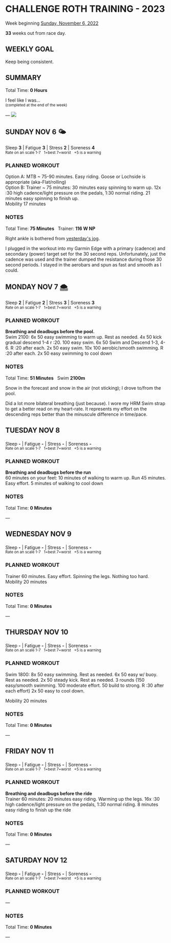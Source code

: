 # CHALLENGE ROTH TRAINING - 2023
Week beginning [Sunday, November 6, 2022](javascript:flick('sun');)

**33** weeks out from race day.

## WEEKLY GOAL
Keep being consistent.

## SUMMARY
Total Time: **0 Hours**

I feel like I was...
<br /><sup>(completed at the end of the week)</sup>

&mdash;
![](/assets/jpg/II-9x550.jpeg)

## SUNDAY NOV 6 🌤
Sleep **3** | Fatigue **3** | Stress **2** | Soreness **4**
<sup><br />Rate on an scale 1-7 &nbsp; 1=best 7=worst &nbsp; +5 is a warning</sup>

### PLANNED WORKOUT
Option A: 
MTB ~ 75-90 minutes. Easy riding. Goose or Lochside is appropriate (aka-Flat/rolling)   
Option B: 
Trainer ~ 75 minutes: 
30 minutes easy spinning to warm up. 
12x :30 high cadence/light pressure on the pedals, 1:30 normal riding. 
21 minutes easy spinning to finish up.  
Mobility 17 minutes

### NOTES
Total Time: **75 Minutes** &nbsp; Trainer: **116 W NP**

Right ankle is bothered from [yesterday's jog](challenge2023-34weeksout?sat).

I plugged in the workout into my Garmin Edge with a primary (cadence) and secondary (power) target set for the 30 second reps.  Unfortunately, just the cadence was used and the trainer dumped the resistance during those 30 second periods.  I stayed in the aerobars and spun as fast and smooth as I could.

<!---->
## MONDAY NOV 7 🌨
Sleep **2** | Fatigue **2** | Stress **3** | Soreness **3**
<sup><br />Rate on an scale 1-7 &nbsp; 1=best 7=worst &nbsp; +5 is a warning</sup>

### PLANNED WORKOUT
**Breathing and deadbugs before the pool.**   
Swim 2100: 
6x 50 easy swimming to warm up. Rest as needed. 
4x 50 kick gradual descend 1-4 r :20. 
100 easy swim. 
6x 50 Swim and Descend 1-3, 4-6. R :20 after each. 
2x 50 easy swim. 
10x 100 aerobic/smooth swimming. R :20 after each. 
2x 50 easy swimming to cool down

### NOTES
Total Time: **51 Minutes** &nbsp; Swim **2100m**

Snow in the forecast and snow in the air (not sticking); I drove to/from the pool.

Did a lot more bilateral breathing (just because).  I wore my HRM Swim strap to get a better read on my heart-rate.  It represents my effort on the descending reps better than the minuscule difference in time/pace.

<!---->
## TUESDAY NOV 8
Sleep **-** | Fatigue **-** | Stress **-** | Soreness **-**
<sup><br />Rate on an scale 1-7 &nbsp; 1=best 7=worst &nbsp; +5 is a warning</sup>

### PLANNED WORKOUT
**Breathing and deadbugs before the run​**   
60 minutes on your feet:
10 minutes of walking to warm up.
Run 45 minutes. Easy effort.
5 minutes of walking to cool down  

### NOTES
Total Time: **0 Minutes**

&mdash;  

<!---->
## WEDNESDAY NOV 9
Sleep **-** | Fatigue **-** | Stress **-** | Soreness **-**
<sup><br />Rate on an scale 1-7 &nbsp; 1=best 7=worst &nbsp; +5 is a warning</sup>

### PLANNED WORKOUT
Trainer 60 minutes. 
Easy effort. Spinning the legs. Nothing too hard.  
Mobility 20 minutes

### NOTES
Total Time: **0 Minutes**

&mdash;  

<!---->
## THURSDAY NOV 10
Sleep **-** | Fatigue **-** | Stress **-** | Soreness **-**
<sup><br />Rate on an scale 1-7 &nbsp; 1=best 7=worst &nbsp; +5 is a warning</sup>

### PLANNED WORKOUT
Swim 1800: 
8x 50 easy swimming. Rest as needed.
6x 50 easy w/ buoy. Rest as needed.
2x 50 steady kick. Rest as needed.
3 rounds (150 easy/smooth swimming. 100 moderate effort. 50 build to strong. R :30 after each effort)
2x 50 easy to cool down.

Mobility 20 minutes 

### NOTES
Total Time: **0 Minutes**

&mdash;  

<!---->
## FRIDAY NOV 11
Sleep **-** | Fatigue **-** | Stress **-** | Soreness **-**
<sup><br />Rate on an scale 1-7 &nbsp; 1=best 7=worst &nbsp; +5 is a warning</sup>

### PLANNED WORKOUT
**Breathing and deadbugs before the ride**  
Trainer ​60 minutes: 
20 minutes easy riding. Warming up the legs. 
16x :30 high cadence/light pressure on the pedals, 1:30 normal riding.
8 minutes easy riding to finish up the ride

### NOTES
Total Time: **0 Minutes**

&mdash;  

<!---->
## SATURDAY NOV 12
Sleep **-** | Fatigue **-** | Stress **-** | Soreness **-**
<sup><br />Rate on an scale 1-7 &nbsp; 1=best 7=worst &nbsp; +5 is a warning</sup>

### PLANNED WORKOUT
&mdash;  

### NOTES
Total Time: **0 Minutes**

&mdash;  
